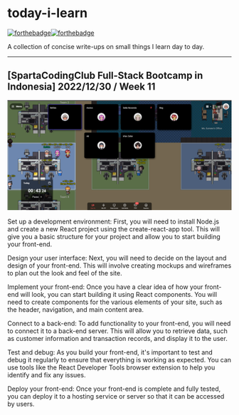 # today-i-learn

[![forthebadge](https://forthebadge.com/images/badges/built-with-love.svg)](https://wajahatkarim.com)[![forthebadge](https://forthebadge.com/images/badges/makes-people-smile.svg)](https://wajahatkarim.com)

A collection of concise write-ups on small things I learn day to day.

---

## [SpartaCodingClub Full-Stack Bootcamp in Indonesia] 2022/12/30 / Week 11

![image](/images/53.png)

Set up a development environment: First, you will need to install Node.js and create a new React project using the create-react-app tool. This will give you a basic structure for your project and allow you to start building your front-end.

Design your user interface: Next, you will need to decide on the layout and design of your front-end. This will involve creating mockups and wireframes to plan out the look and feel of the site.

Implement your front-end: Once you have a clear idea of how your front-end will look, you can start building it using React components. You will need to create components for the various elements of your site, such as the header, navigation, and main content area.

Connect to a back-end: To add functionality to your front-end, you will need to connect it to a back-end server. This will allow you to retrieve data, such as customer information and transaction records, and display it to the user.

Test and debug: As you build your front-end, it's important to test and debug it regularly to ensure that everything is working as expected. You can use tools like the React Developer Tools browser extension to help you identify and fix any issues.

Deploy your front-end: Once your front-end is complete and fully tested, you can deploy it to a hosting service or server so that it can be accessed by users.
